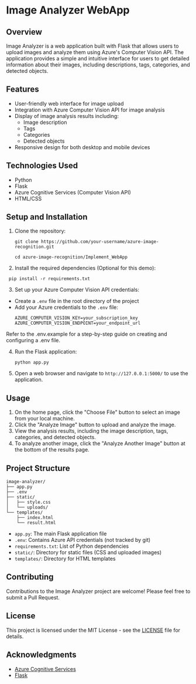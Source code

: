 # Image Analyzer  WebApp
 
## Overview

Image Analyzer is a web application built with Flask that allows users to upload images and analyze them using Azure's Computer Vision API. The application provides a simple and intuitive interface for users to get detailed information about their images, including descriptions, tags, categories, and detected objects.

## Features

- User-friendly web interface for image upload
- Integration with Azure Computer Vision API for image analysis
- Display of image analysis results including:
  - Image description
  - Tags
  - Categories
  - Detected objects
- Responsive design for both desktop and mobile devices

## Technologies Used

- Python
- Flask
- Azure Cognitive Services (Computer Vision API)
- HTML/CSS

## Setup and Installation

1. Clone the repository:
   ```
   git clone https://github.com/your-username/azure-image-recognition.git
   
   cd azure-image-recognition/Implement_WebApp
   ```

 2.  Install the required dependencies (Optional for this demo):
  ```
   pip install -r requirements.txt
  ```

 3. Set up your Azure Computer Vision API credentials:
   - Create a `.env` file in the root directory of the project
   - Add your Azure credentials to the `.env` file:
     ```
     AZURE_COMPUTER_VISION_KEY=your_subscription_key
     AZURE_COMPUTER_VISION_ENDPOINT=your_endpoint_url
     ```

Refer to the .env.example for a step-by-step guide on creating and configuring a .env file.

4. Run the Flask application:
   ```
   python app.py
   ```

5. Open a web browser and navigate to `http://127.0.0.1:5000/` to use the application.

## Usage

1. On the home page, click the "Choose File" button to select an image from your local machine.
2. Click the "Analyze Image" button to upload and analyze the image.
3. View the analysis results, including the image description, tags, categories, and detected objects.
4. To analyze another image, click the "Analyze Another Image" button at the bottom of the results page.

## Project Structure

```
image-analyzer/
├── app.py
├── .env
├── static/
│   ├── style.css
│   └── uploads/
└── templates/
    ├── index.html
    └── result.html
```

- `app.py`: The main Flask application file
- `.env`: Contains Azure API credentials (not tracked by git)
- `requirements.txt`: List of Python dependencies
- `static/`: Directory for static files (CSS and uploaded images)
- `templates/`: Directory for HTML templates

## Contributing

Contributions to the Image Analyzer project are welcome! Please feel free to submit a Pull Request.

## License

This project is licensed under the MIT License - see the [LICENSE](LICENSE) file for details.

## Acknowledgments

- [Azure Cognitive Services](https://azure.microsoft.com/en-us/services/cognitive-services/)
- [Flask](https://flask.palletsprojects.com/)
